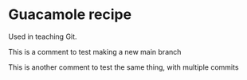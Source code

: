 # Guacamole recipe

Used in teaching Git.

This is a comment to test making a new main branch

This is another comment to test the same thing, with multiple commits
